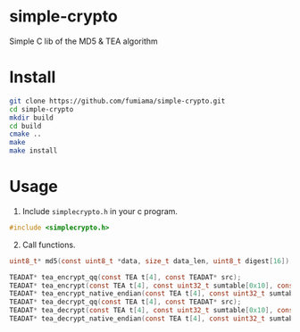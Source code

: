 # simple-crypto

Simple C lib of the MD5 & TEA algorithm

# Install

```bash
git clone https://github.com/fumiama/simple-crypto.git
cd simple-crypto
mkdir build
cd build
cmake ..
make
make install
```

# Usage

1. Include `simplecrypto.h` in your c program.
```c
#include <simplecrypto.h>
```
2. Call functions.
```c
uint8_t* md5(const uint8_t *data, size_t data_len, uint8_t digest[16]);

TEADAT* tea_encrypt_qq(const TEA t[4], const TEADAT* src);
TEADAT* tea_encrypt(const TEA t[4], const uint32_t sumtable[0x10], const TEADAT* src);
TEADAT* tea_encrypt_native_endian(const TEA t[4], const uint32_t sumtable[0x10], const TEADAT* src);
TEADAT* tea_decrypt_qq(const TEA t[4], const TEADAT* src);
TEADAT* tea_decrypt(const TEA t[4], const uint32_t sumtable[0x10], const TEADAT* src);
TEADAT* tea_decrypt_native_endian(const TEA t[4], const uint32_t sumtable[0x10], const TEADAT* src);
```